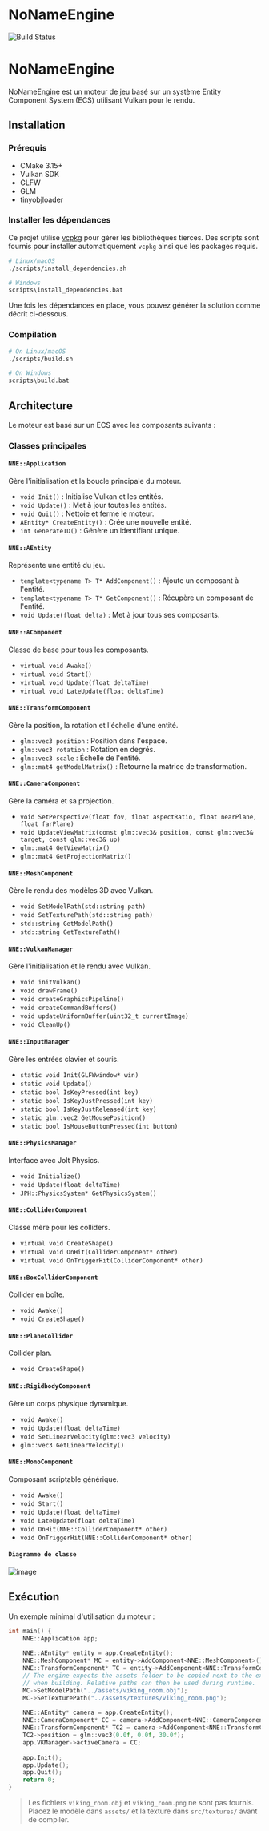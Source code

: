 # NoNameEngine
![Build Status](https://github.com/SebastienChevallier/NNEngine/actions/workflows/c-cpp.yml/badge.svg)

# NoNameEngine

NoNameEngine est un moteur de jeu basé sur un système Entity Component System (ECS) utilisant Vulkan pour le rendu.

## Installation

### Prérequis
- CMake 3.15+
- Vulkan SDK
- GLFW
- GLM
- tinyobjloader

### Installer les dépendances
Ce projet utilise [vcpkg](https://github.com/microsoft/vcpkg) pour gérer les bibliothèques tierces.
Des scripts sont fournis pour installer automatiquement `vcpkg` ainsi que les packages requis.

```sh
# Linux/macOS
./scripts/install_dependencies.sh

# Windows
scripts\install_dependencies.bat
```

Une fois les dépendances en place, vous pouvez générer la solution comme décrit ci-dessous.

### Compilation

```sh
# On Linux/macOS
./scripts/build.sh

# On Windows
scripts\build.bat
```

## Architecture

Le moteur est basé sur un ECS avec les composants suivants :

### Classes principales

#### `NNE::Application`
Gère l'initialisation et la boucle principale du moteur.

- `void Init()` : Initialise Vulkan et les entités.
- `void Update()` : Met à jour toutes les entités.
- `void Quit()` : Nettoie et ferme le moteur.
- `AEntity* CreateEntity()` : Crée une nouvelle entité.
- `int GenerateID()` : Génère un identifiant unique.

#### `NNE::AEntity`
Représente une entité du jeu.

- `template<typename T> T* AddComponent()` : Ajoute un composant à l'entité.
- `template<typename T> T* GetComponent()` : Récupère un composant de l'entité.
- `void Update(float delta)` : Met à jour tous ses composants.

#### `NNE::AComponent`
Classe de base pour tous les composants.

- `virtual void Awake()`
- `virtual void Start()`
- `virtual void Update(float deltaTime)`
- `virtual void LateUpdate(float deltaTime)`

#### `NNE::TransformComponent`
Gère la position, la rotation et l'échelle d'une entité.

- `glm::vec3 position` : Position dans l'espace.
- `glm::vec3 rotation` : Rotation en degrés.
- `glm::vec3 scale` : Échelle de l'entité.
- `glm::mat4 getModelMatrix()` : Retourne la matrice de transformation.

#### `NNE::CameraComponent`
Gère la caméra et sa projection.

- `void SetPerspective(float fov, float aspectRatio, float nearPlane, float farPlane)`
- `void UpdateViewMatrix(const glm::vec3& position, const glm::vec3& target, const glm::vec3& up)`
- `glm::mat4 GetViewMatrix()`
- `glm::mat4 GetProjectionMatrix()`

#### `NNE::MeshComponent`
Gère le rendu des modèles 3D avec Vulkan.

- `void SetModelPath(std::string path)`
- `void SetTexturePath(std::string path)`
- `std::string GetModelPath()`
- `std::string GetTexturePath()`

#### `NNE::VulkanManager`
Gère l'initialisation et le rendu avec Vulkan.

- `void initVulkan()`
- `void drawFrame()`
- `void createGraphicsPipeline()`
- `void createCommandBuffers()`
- `void updateUniformBuffer(uint32_t currentImage)`
- `void CleanUp()`

#### `NNE::InputManager`
Gère les entrées clavier et souris.

- `static void Init(GLFWwindow* win)`
- `static void Update()`
- `static bool IsKeyPressed(int key)`
- `static bool IsKeyJustPressed(int key)`
- `static bool IsKeyJustReleased(int key)`
- `static glm::vec2 GetMousePosition()`
- `static bool IsMouseButtonPressed(int button)`

#### `NNE::PhysicsManager`
Interface avec Jolt Physics.

- `void Initialize()`
- `void Update(float deltaTime)`
- `JPH::PhysicsSystem* GetPhysicsSystem()`

#### `NNE::ColliderComponent`
Classe mère pour les colliders.

- `virtual void CreateShape()`
- `virtual void OnHit(ColliderComponent* other)`
- `virtual void OnTriggerHit(ColliderComponent* other)`

#### `NNE::BoxColliderComponent`
Collider en boîte.

- `void Awake()`
- `void CreateShape()`

#### `NNE::PlaneCollider`
Collider plan.

- `void CreateShape()`

#### `NNE::RigidbodyComponent`
Gère un corps physique dynamique.

- `void Awake()`
- `void Update(float deltaTime)`
- `void SetLinearVelocity(glm::vec3 velocity)`
- `glm::vec3 GetLinearVelocity()`

#### `NNE::MonoComponent`
Composant scriptable générique.

- `void Awake()`
- `void Start()`
- `void Update(float deltaTime)`
- `void LateUpdate(float deltaTime)`
- `void OnHit(NNE::ColliderComponent* other)`
- `void OnTriggerHit(NNE::ColliderComponent* other)`

#### `Diagramme de classe`
![image](https://github.com/user-attachments/assets/39aa283d-5a06-489e-ba82-c189747c2691)



## Exécution

Un exemple minimal d'utilisation du moteur :

```cpp
int main() {
    NNE::Application app;
    
    NNE::AEntity* entity = app.CreateEntity();
    NNE::MeshComponent* MC = entity->AddComponent<NNE::MeshComponent>();
    NNE::TransformComponent* TC = entity->AddComponent<NNE::TransformComponent>();
    // The engine expects the assets folder to be copied next to the executable
    // when building. Relative paths can then be used during runtime.
    MC->SetModelPath("../assets/viking_room.obj");
    MC->SetTexturePath("../assets/textures/viking_room.png");
    
    NNE::AEntity* camera = app.CreateEntity();
    NNE::CameraComponent* CC = camera->AddComponent<NNE::CameraComponent>();
    NNE::TransformComponent* TC2 = camera->AddComponent<NNE::TransformComponent>();
    TC2->position = glm::vec3(0.0f, 0.0f, 30.0f);
    app.VKManager->activeCamera = CC;
    
    app.Init();
    app.Update();
    app.Quit();
    return 0;
}
```
> Les fichiers `viking_room.obj` et `viking_room.png` ne sont pas fournis. Placez le modèle dans `assets/` et la texture dans `src/textures/` avant de compiler.
